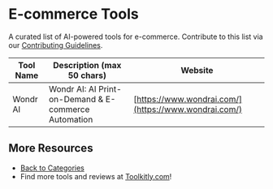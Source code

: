 # E-commerce Tools

A curated list of AI-powered tools for e-commerce. Contribute to this list via our [Contributing Guidelines](https://github.com/ToolkitlyAI/awesome-ai-tools/blob/master/CONTRIBUTING.md).

| Tool Name | Description (max 50 chars) | Website |
|-----------|----------------------------|---------|
| Wondr AI | Wondr AI: AI Print-on-Demand & E-commerce Automation | [https://www.wondrai.com/](https://www.wondrai.com/) |

## More Resources
- [Back to Categories](https://github.com/ToolkitlyAI/awesome-ai-tools/blob/master/README.md)
- Find more tools and reviews at [Toolkitly.com](https://toolkitly.com)!
